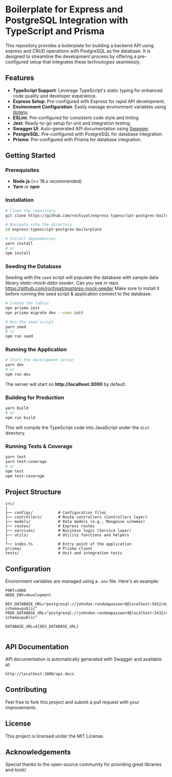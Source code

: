 # Boilerplate for Express and PostgreSQL Integration with TypeScript and Prisma

This repository provides a boilerplate for building a backend API using express and CRUD operations with PostgreSQL as the database. It is designed to streamline the development process by offering a pre-configured setup that integrates these technologies seamlessly.

## Features

- **TypeScript Support**: Leverage TypeScript's static typing for enhanced code quality and developer experience.
- **Express Setup**: Pre-configured with Express for rapid API development.
- **Environment Configuration**: Easily manage environment variables using [dotenv](https://github.com/motdotla/dotenv).
- **ESLint**: Pre-configured for consistent code style and linting.
- **Jest**: Ready-to-go setup for unit and integration testing.
- **Swagger UI**: Auto-generated API documentation using [Swagger](https://swagger.io/).
- **PostgreSQL**: Pre-configured with PostgreSQL for database integration.
- **Prisma**: Pre-configured with Prisma for database integration.

## Getting Started

### Prerequisites

- **Node.js** (>= 18.x recommended)
- **Yarn** or **npm**

### Installation

```bash
# Clone the repository
git clone https://github.com/rochiyat/express-typescript-postgres-boilerplate.git

# Navigate into the directory
cd express-typescript-postgres-boilerplate

# Install dependencies
yarn install
# or
npm install
```

### Seeding the Database

Seeding with the `seed` script will populate the database with sample data library *static-mock-data-seeder*.
Can you see in repo https://github.com/rochiyat/postgres-mock-seeder
Make sure to install it before running the seed script & application connect to the database.
```bash
# Create the tables
npx prisma init
npx prisma migrate dev --name init

# Run the seed script
yarn seed
# or
npm run seed
```

### Running the Application

```bash
# Start the development server
yarn dev
# or
npm run dev
```

The server will start on **http://localhost:3000** by default.

### Building for Production

```bash
yarn build
# or
npm run build
```

This will compile the TypeScript code into JavaScript under the `dist` directory.

### Running Tests & Coverage

```bash
yarn test
yarn test:coverage
# or
npm test
npm test:coverage
```

## Project Structure

```
src/
│
├── configs/           # Configuration files
├── controllers/       # Route controllers (Controllers layer)
├── models/            # Data models (e.g., Mongoose schemas)
├── routes/            # Express routes
├── services/          # Business logic (Service layer)
├── utils/             # Utility functions and helpers
│
└── index.ts           # Entry point of the application
prisma/                # Prisma client
tests/                 # Unit and integration tests
```

## Configuration

Environment variables are managed using a `.env` file. Here's an example:

```
PORT=3000
NODE_ENV=development

DEV_DATABASE_URL="postgresql://johndoe:randompassword@localhost:5432/mydb?schema=public"
PROD_DATABASE_URL="postgresql://johndoe:randompassword@localhost:5432/mydb?schema=public"

DATABASE_URL=${DEV_DATABASE_URL}


```

## API Documentation

API documentation is automatically generated with Swagger and available at:

```
http://localhost:3000/api-docs
```

## Contributing

Feel free to fork this project and submit a pull request with your improvements.

## License

This project is licensed under the MIT License.

## Acknowledgements

Special thanks to the open-source community for providing great libraries and tools!

